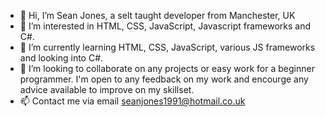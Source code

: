 - 👋 Hi, I’m Sean Jones, a selt taught developer from Manchester, UK
- 👀 I’m interested in HTML, CSS, JavaScript, Javascript frameworks and C#.
- 🌱 I’m currently learning HTML, CSS, JavaScript, various JS frameworks and looking into C#.
- 💞️ I’m looking to collaborate on any projects or easy work for a beginner programmer. I'm open to any feedback on my work and encourge any advice available to improve on my skillset.
- 📫 Contact me via email seanjones1991@hotmail.co.uk

<!---
Thatjones91/Thatjones91 is a ✨ special ✨ repository because its `README.md` (this file) appears on your GitHub profile.
You can click the Preview link to take a look at your changes.
--->
